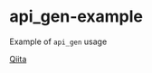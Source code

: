 # api_gen-example
Example of `api_gen` usage

[Qiita](https://qiita.com/54m/items/5d571be9668e7558f2d9)
